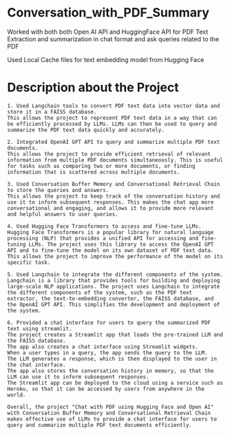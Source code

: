 # Conversation_with_PDF_Summary
Worked with both both Open AI API and HuggingFace API for PDF Text Extraction and summarization in chat format and ask queries related to the PDF

Used Local Cache files for text embedding model from Hugging Face

# Description about the Project
    1. Used Langchain tools to convert PDF text data into vector data and store it in a FAISS database.
    This allows the project to represent PDF text data in a way that can be efficiently processed by LLMs. LLMs can then be used to query and summarize the PDF text data quickly and accurately.

    2. Integrated OpenAI GPT API to query and summarize multiple PDF text documents.
    This allows the project to provide efficient retrieval of relevant information from multiple PDF documents simultaneously. This is useful for tasks such as comparing two or more documents, or finding information that is scattered across multiple documents.

    3. Used Conversation Buffer Memory and Conversational Retrieval Chain to store the queries and answers.
    This allows the project to keep track of the conversation history and use it to inform subsequent responses. This makes the chat app more conversational and engaging, and allows it to provide more relevant and helpful answers to user queries.

    4. Used Hugging Face Transformers to access and fine-tune LLMs.
    Hugging Face Transformers is a popular library for natural language processing (NLP) that provides a unified API for accessing and fine-tuning LLMs. The project uses this library to access the OpenAI GPT API and to fine-tune the model on its own dataset of PDF text data. This allows the project to improve the performance of the model on its specific task.

    5. Used Langchain to integrate the different components of the system.
    Langchain is a library that provides tools for building and deploying large-scale NLP applications. The project uses Langchain to integrate the different components of the system, such as the PDF text extractor, the text-to-embedding converter, the FAISS database, and the OpenAI GPT API. This simplifies the development and deployment of the system.

    6. Provided a chat interface for users to query the summarized PDF text using streamlit.
    The project creates a Streamlit app that loads the pre-trained LLM and the FAISS database.
    The app also creates a chat interface using Streamlit widgets.
    When a user types in a query, the app sends the query to the LLM.
    The LLM generates a response, which is then displayed to the user in the chat interface.
    The app also stores the conversation history in memory, so that the LLM can use it to inform subsequent responses.
    The Streamlit app can be deployed to the cloud using a service such as Heroku, so that it can be accessed by users from anywhere in the world.

    Overall, the project "Chat with PDF using Hugging Face and Open AI" with Conversation Buffer Memory and Conversational Retrieval Chain makes effective use of LLMs to provide a chat interface for users to query and summarize multiple PDF text documents efficiently.

